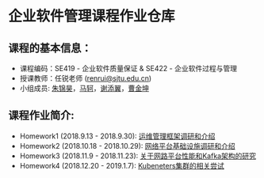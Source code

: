 # 企业软件管理课程作业仓库

## 课程的基本信息：

* 课程编码：SE419 - 企业软件质量保证 & SE422 - 企业软件过程与管理
* 授课教师：任锐老师 (renrui@sjtu.edu.cn)
* 小组成员: [朱锦昊](https://github.com/Clive2312)，[马轲](https://github.com/WhirlFourEye)，[谢添翼](https://github.com/XPandora)，[曹金坤](https://github.com/noahcao)

## 课程作业简介:

* Homework1 (2018.9.13 - 2018.9.30): [运维管理框架调研和介绍](https://github.com/noahcao/OM-Assignments/tree/master/assignment1)
* Homework2 (2018.10.18 - 2018.10.29): [网络平台基础设施调研和介绍](https://github.com/noahcao/OM-Assignments/tree/master/assignment2)
* Homework3 (2018.11.9 - 2018.11.23): [关于网路平台性能和Kafka架构的研究](https://github.com/noahcao/OM-Assignments/tree/master/assignment3)
* Homework4 (2018.12.20 - 2019.1.7): [Kubeneters集群的相关尝试](https://github.com/noahcao/OM-Assignments/tree/master/assignment4)


